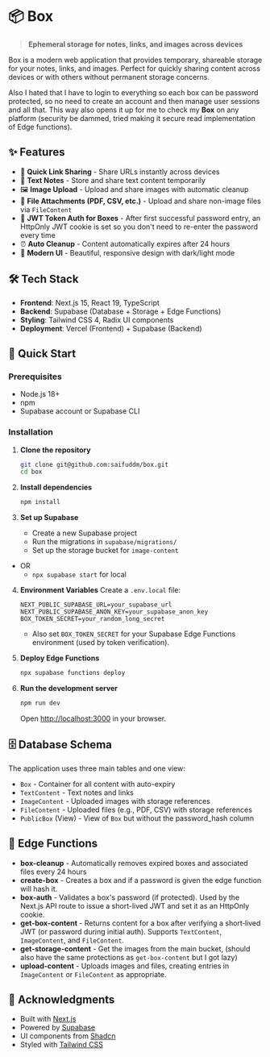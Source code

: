 # 📦 Box

> **Ephemeral storage for notes, links, and images across devices**

Box is a modern web application that provides temporary, shareable storage for your notes, links, and images. Perfect for quickly sharing content across devices or with others without permanent storage concerns.

Also I hated that I have to login to everything so each box can be password protected, so no need to create an account and then manage user sessions and all that. This way also opens it up for me to check my **Box** on any platform (security be dammed, tried making it secure read implementation of Edge functions).

## ✨ Features

- 🔗 **Quick Link Sharing** - Share URLs instantly across devices
- 📝 **Text Notes** - Store and share text content temporarily  
- 🖼️ **Image Upload** - Upload and share images with automatic cleanup
- 📄 **File Attachments (PDF, CSV, etc.)** - Upload and share non-image files via `FileContent`
- 🔐 **JWT Token Auth for Boxes** - After first successful password entry, an HttpOnly JWT cookie is set so you don't need to re-enter the password every time
- ⏰ **Auto Cleanup** - Content automatically expires after 24 hours
- 🎨 **Modern UI** - Beautiful, responsive design with dark/light mode

## 🛠️ Tech Stack

- **Frontend**: Next.js 15, React 19, TypeScript
- **Backend**: Supabase (Database + Storage + Edge Functions)
- **Styling**: Tailwind CSS 4, Radix UI components
- **Deployment**: Vercel (Frontend) + Supabase (Backend)

## 🚀 Quick Start

### Prerequisites

- Node.js 18+ 
- npm
- Supabase account or Supabase CLI

### Installation

1. **Clone the repository**
   ```bash
   git clone git@github.com:saifuddm/box.git
   cd box
   ```

2. **Install dependencies**
   ```bash
   npm install
   ```

3. **Set up Supabase**
   - Create a new Supabase project 
   - Run the migrations in `supabase/migrations/`
   - Set up the storage bucket for `image-content`
 - OR 
   - `npx supabase start` for local

4. **Environment Variables**
   Create a `.env.local` file:
   ```env
   NEXT_PUBLIC_SUPABASE_URL=your_supabase_url
   NEXT_PUBLIC_SUPABASE_ANON_KEY=your_supabase_anon_key
   BOX_TOKEN_SECRET=your_random_long_secret
   ```
   - Also set `BOX_TOKEN_SECRET` for your Supabase Edge Functions environment (used by token verification).

5. **Deploy Edge Functions**
   ```bash
   npx supabase functions deploy
   ```

6. **Run the development server**
   ```bash
   npm run dev
   ```

   Open [http://localhost:3000](http://localhost:3000) in your browser.


## 🗄️ Database Schema

The application uses three main tables and one view:
- `Box` - Container for all content with auto-expiry
- `TextContent` - Text notes and links
- `ImageContent` - Uploaded images with storage references
- `FileContent` - Uploaded files (e.g., PDF, CSV) with storage references
- `PublicBox` (View) - View of `Box` but without the password_hash column

## 🔧 Edge Functions

- **box-cleanup** - Automatically removes expired boxes and associated files every 24 hours
- **create-box** - Creates a box and if a password is given the edge function will hash it.
- **box-auth** - Validates a box's password (if protected). Used by the Next.js API route to issue a short-lived JWT and set it as an HttpOnly cookie.
- **get-box-content** - Returns content for a box after verifying a short‑lived JWT (or password during initial auth). Supports `TextContent`, `ImageContent`, and `FileContent`.
- **get-storage-content** - Get the images from the main bucket, (should also have the same protections as `get-box-content` but I got lazy)
- **upload-content** - Uploads images and files, creating entries in `ImageContent` or `FileContent` as appropriate.




## 🙏 Acknowledgments

- Built with [Next.js](https://nextjs.org/)
- Powered by [Supabase](https://supabase.com/)
- UI components from [Shadcn](https://ui.shadcn.com/)
- Styled with [Tailwind CSS](https://tailwindcss.com/)